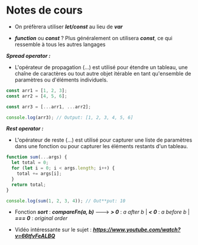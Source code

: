 # Notes de cours

- On préfèrera utiliser ***let/const*** au lieu de ***var***


- ***function*** ou ***const*** ? Plus généralement on utilisera ***const***,  ce qui ressemble à tous les autres langages


***Spread operator :***

- L'opérateur de propagation (...) est utilisé pour étendre un tableau, une chaîne de caractères ou tout autre objet itérable en tant qu'ensemble de paramètres ou d'éléments individuels.

```js
const arr1 = [1, 2, 3];
const arr2 = [4, 5, 6];

const arr3 = [...arr1, ...arr2];

console.log(arr3); // Output: [1, 2, 3, 4, 5, 6]
```


***Rest operator :***

- L'opérateur de reste (...) est utilisé pour capturer une liste de paramètres dans une fonction ou pour capturer les éléments restants d'un tableau.

```js
function sum(...args) {
  let total = 0;
  for (let i = 0; i < args.length; i++) {
    total += args[i];
  }
  return total;
}

console.log(sum(1, 2, 3, 4)); // Out**put: 10
```


- Fonction ***sort*** : ***compareFn(a, b)*** ---> ***> 0*** : *a after b* | ***< 0*** : *a before b* | ***=== 0*** : *original order*


- Vidéo intéressante sur le sujet : ***https://www.youtube.com/watch?v=66tfvFeALBQ***